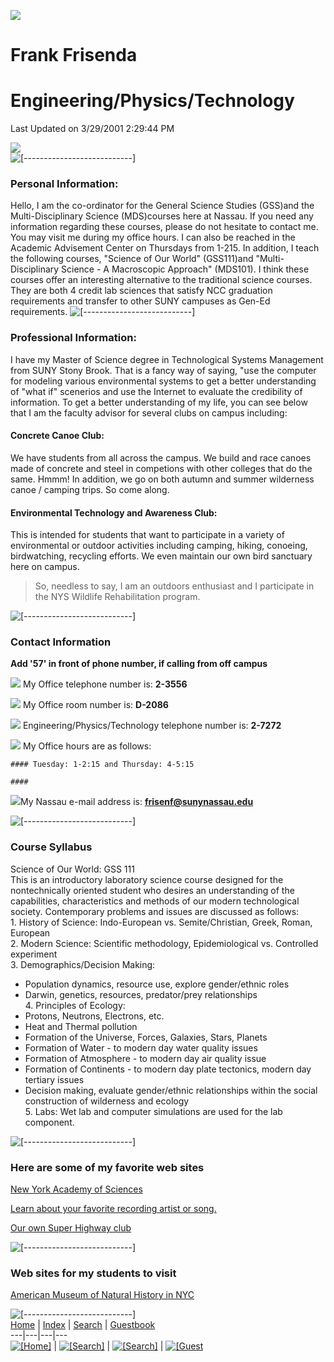 ![](frisenf.gif)  

# Frank Frisenda

# Engineering/Physics/Technology

Last Updated on 3/29/2001 2:29:44 PM

![](http://www.sunynassau.edu/webpages/images/welcome/welcome3.gif)  
![\[---------------------------\]](../../images/bluebar.gif)

### Personal Information:

Hello, I am the co-ordinator for the General Science Studies (GSS)and the
Multi-Disciplinary Science (MDS)courses here at Nassau. If you need any
information regarding these courses, please do not hesitate to contact me. You
may visit me during my office hours. I can also be reached in the Academic
Advisement Center on Thursdays from 1-215. In addition, I teach the following
courses, "Science of Our World" (GSS111)and "Multi-Disciplinary Science - A
Macroscopic Approach" (MDS101). I think these courses offer an interesting
alternative to the traditional science courses. They are both 4 credit lab
sciences that satisfy NCC graduation requirements and transfer to other SUNY
campuses as Gen-Ed requirements.
![\[---------------------------\]](../../images/bluebar.gif)

### Professional Information:

I have my Master of Science degree in Technological Systems Management from
SUNY Stony Brook. That is a fancy way of saying, "use the computer for
modeling various environmental systems to get a better understanding of "what
if" scenerios and use the Internet to evaluate the credibility of information.
To get a better understanding of my life, you can see below that I am the
faculty advisor for several clubs on campus including:  

####  Concrete Canoe Club:

We have students from all across the campus. We build and race canoes made of
concrete and steel in competions with other colleges that do the same. Hmmm!
In addition, we go on both autumn and summer wilderness canoe / camping trips.
So come along.  

#### Environmental Technology and Awareness Club:

This is intended for students that want to participate in a variety of
environmental or outdoor activities including camping, hiking, conoeing,
birdwatching, recycling efforts. We even maintain our own bird sanctuary here
on campus.  

> So, needless to say, I am an outdoors enthusiast and I participate in the
NYS Wildlife Rehabilitation program.

![\[---------------------------\]](../../images/bluebar.gif)

### Contact Information

**Add '57' in front of phone number, if calling from off campus**

![](../images/phone.gif) My Office telephone number is: **2-3556**

![](../images/office.gif) My Office room number is: **D-2086**

![](../images/phone.gif) Engineering/Physics/Technology telephone number is:
**2-7272**

![](http://www.sunynassau.edu/webpages/images/office.gif) My Office hours are
as follows:

    
    
    
    
    #### Tuesday: 1-2:15 and Thursday: 4-5:15
    
    #### 
    
    
    
    
    
    
    
    
    
    
    
    
    
    
    

![](http://www.sunynassau.edu/webpages/images/mailbox1.gif)My Nassau e-mail
address is: **[frisenf@sunynassau.edu](MAILTO:frisenf@sunynassau.edu)**

![\[---------------------------\]](../../images/bluebar.gif)

### Course Syllabus

Science of Our World: GSS 111  
This is an introductory laboratory science course designed for the
nontechnically oriented student who desires an understanding of the
capabilities, characteristics and methods of our modern technological society.
Contemporary problems and issues are discussed as follows:  
1\. History of Science: Indo-European vs. Semite/Christian, Greek, Roman,
European  
2\. Modern Science: Scientific methodology, Epidemiological vs. Controlled
experiment  
3\. Demographics/Decision Making:  
* Population dynamics, resource use, explore gender/ethnic roles  
* Darwin, genetics, resources, predator/prey relationships  
4\. Principles of Ecology:  
* Protons, Neutrons, Electrons, etc.  
* Heat and Thermal pollution  
* Formation of the Universe, Forces, Galaxies, Stars, Planets  
* Formation of Water - to modern day water quality issues  
* Formation of Atmosphere - to modern day air quality issue  
* Formation of Continents - to modern day plate tectonics, modern day tertiary issues  
* Decision making, evaluate gender/ethnic relationships within the social construction of wilderness and ecology  
5\. Labs: Wet lab and computer simulations are used for the lab component.

![\[---------------------------\]](../../images/bluebar.gif)

### Here are some of my favorite web sites

[New York Academy of Sciences](http://www.nyas.org)

[Learn about your favorite recording artist or song.](http://www.cdnow.com)

[Our own Super Highway club](http://www.shwclub.org)

![\[---------------------------\]](../../images/bluebar.gif)

### Web sites for my students to visit

[American Museum of Natural History in NYC](http://www.amnh.org)

![\[---------------------------\]](../../images/bluebar.gif)  
[Home](http://www.sunynassau.edu) | [Index](../../index/index.htm) |
[Search](http://www.sunynassau.edu/search/iaquery.exe) |
[Guestbook](../../guestbk/guestbk.htm)  
---|---|---|---  
[![\[Home\]](../../images/ncc_n.gif)](http://www.sunynassau.edu) |
[![\[Search\]](../../images/index.gif)](../../index/index.htm) |
[![\[Search\]](../../images/search2.gif)](http://www.sunynassau.edu/search/iaquery.exe)
| [![\[Guest](../../images/guestbk2.gif)](../../guestbk/guestbk.htm)


